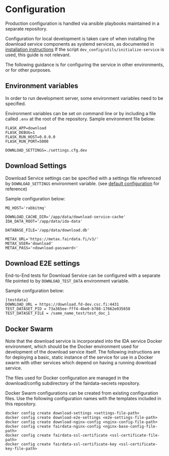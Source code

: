 # Configuration

Production configuration is handled via ansible playbooks maintained in a separate 
repository.

Configuration for local development is taken care of when installing
the download service components as systemd services, as documented in
[installation instructions](/docs/installation.md) If the script
`dev_config/utils/initialize-service` is used, this guide is not relevant.

The following guidance is for configuring the service in other environments, or for
other purposes.

## Environment variables

In order to run development server, some environment variables need to be
specified.

Environment variables can be set on command line or by including a file called
`.env` at the root of the repository. Sample environment file below:
```
FLASK_APP=download
FLASK_DEBUG=1
FLASK_RUN_HOST=0.0.0.0
FLASK_RUN_PORT=5000

DOWNLOAD_SETTINGS=./settings.cfg.dev
```

## Download Settings

Download Service settings can be specified with a settings file referenced by
`DOWNLOAD_SETTINGS` environment variable. (see
[default configuration](/download/config.py) for reference)

Sample configuration below:

```
MQ_HOST='rabbitmq'

DOWNLOAD_CACHE_DIR='/app/data/download-service-cache'
IDA_DATA_ROOT='/app/data/ida-data'

DATABASE_FILE='/app/data/download.db'

METAX_URL='https://metax.fairdata.fi/v3/'
METAX_USER='download'
METAX_PASS='<download-password>'
```

## Download E2E settings

End-to-End tests for Download Service can be configured with a separate file
pointed to by `DOWNLOAD_TEST_DATA` environment variable.

Sample confguration below:
```
[testdata]
DOWNLOAD_URL = https://download.fd-dev.csc.fi:4431
TEST_DATASET_PID = 73a365ee-fff4-4be0-b788-17662e035658
TEST_DATASET_FILE = /same_name_test/test_doc_1
```

## Docker Swarm

Note that the download service is incorporated into the IDA service Docker environment, which 
should be the Docker environment used for development of the download service itself. The following
instructions are for deploying a basic, static instance of the service for use in a Docker swarm
with other services which depend on having a running download service.

The files used for Docker configuration are managed in the download/config subdirectory of the
fairdata-secrets repository.

Docker Swarm configurations can be created from existing configuration files.
Use the following configuration names with the templates included in this
repository.

```
docker config create download-settings <settings-file-path>
docker config create download-e2e-settings <e2e-settings-file-path>
docker config create download-nginx-config <nginx-config-file-path>
docker config create fairdata-nginx-config <nginx-base-config-file-path>
docker config create fairdata-ssl-certificate <ssl-certificate-file-path>
docker config create fairdata-ssl-certificate-key <ssl-certificate-key-file-path>
```
